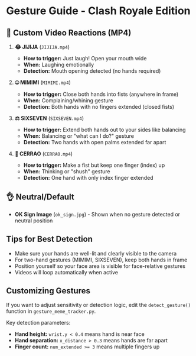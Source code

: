 # Gesture Guide - Clash Royale Edition

## 🎥 Custom Video Reactions (MP4)

1. **😂 JIJIJA** (`JIJIJA.mp4`)
   - **How to trigger:** Just laugh! Open your mouth wide
   - **When:** Laughing emotionally
   - **Detection:** Mouth opening detected (no hands required)

2. **🤐 MIMIMI** (`MIMIMI.mp4`)
   - **How to trigger:** Close both hands into fists (anywhere in frame)
   - **When:** Complaining/whining gesture
   - **Detection:** Both hands with no fingers extended (closed fists)

3. **⚖️ SIXSEVEN** (`SIXSEVEN.mp4`)
   - **How to trigger:** Extend both hands out to your sides like balancing
   - **When:** Balancing or "what can I do?" gesture
   - **Detection:** Two hands with open palms extended far apart

4. **🤫 CERRAO** (`CERRAO.mp4`)
   - **How to trigger:** Make a fist but keep one finger (index) up
   - **When:** Thinking or "shush" gesture
   - **Detection:** One hand with only index finger extended

## 👌 Neutral/Default
- **OK Sign Image** (`ok_sign.jpg`) - Shown when no gesture detected or neutral position

## Tips for Best Detection

- Make sure your hands are well-lit and clearly visible to the camera
- For two-hand gestures (MIMIMI, SIXSEVEN), keep both hands in frame
- Position yourself so your face area is visible for face-relative gestures
- Videos will loop automatically when active

## Customizing Gestures

If you want to adjust sensitivity or detection logic, edit the `detect_gesture()` function in `gesture_meme_tracker.py`.

Key detection parameters:
- **Hand height:** `wrist.y < 0.4` means hand is near face
- **Hand separation:** `x_distance > 0.3` means hands are far apart
- **Finger count:** `num_extended >= 3` means multiple fingers up

